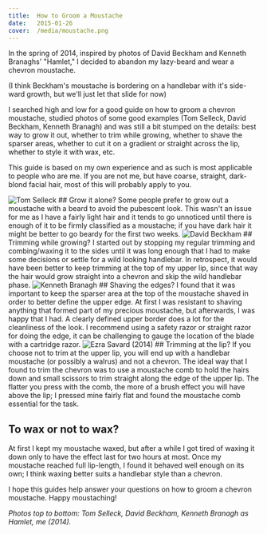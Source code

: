 ```yaml
---
title:  How to Groom a Moustache
date:   2015-01-26
cover:  /media/moustache.png
---
```


In the spring of 2014, inspired by photos of David Beckham and Kenneth Branaghs' "Hamlet," I decided to abandon my lazy-beard and wear a chevron moustache. 
<!--more-->
(I think Beckham's moustache is bordering on a handlebar with it's side-ward growth, but we'll just let that slide for now)

I searched high and low for a good guide on how to groom a chevron moustache, studied photos of some good examples (Tom Selleck, David Beckham, Kenneth Branagh) and was still a bit stumped on the details: best way to grow it out, whether to trim while growing, whether to shave the sparser areas, whether to cut it on a gradient or straight across the lip, whether to style it with wax, etc.

This guide is based on my own experience and as such is most applicable to people who are me. If you are not me, but have coarse, straight, dark-blond facial hair, most of this will probably apply to you.

<img alt="Tom Selleck" src="{{site.baseurl}}/media/tom_selleck.jpg">
## Grow it alone?
Some people prefer to grow out a moustache with a beard to avoid the pubescent look. This wasn't an issue for me as I have a fairly light hair and it tends to go unnoticed until there is enough of it to be firmly classified as a moustache; if you have dark hair it might be better to go beardy for the first two weeks.

<img alt="David Beckham" src="{{site.baseurl}}/media/david_beckham.jpg">
## Trimming while growing?
I started out by stopping my regular trimming and combing/waxing it to the sides until it was long enough that I had to make some decisions or settle for a wild looking handlebar. In retrospect, it would have been better to keep trimming at the top of my upper lip, since that way the hair would grow straight into a chevron and skip the wild handlebar phase.

<img alt="Kenneth Branagh" src="{{site.baseurl}}/media/kenneth_branagh.jpg">
## Shaving the edges?
I found that it was important to keep the sparser area at the top of the moustache shaved in order to better define the upper edge. At first I was resistant to shaving anything that formed part of my precious moustache, but afterwards, I was happy that I had. A clearly defined upper border does a lot for the cleanliness of the look. I recommend using a safety razor or straight razor for doing the edge, it can be challenging to gauge the location of the blade with a cartridge razor.

<img alt="Ezra Savard (2014)" src="{{site.baseurl}}/media/ezra_savard_2014.jpg">
## Trimming at the lip?
If you choose not to trim at the upper lip, you will end up with a handlebar moustache (or possibly a walrus) and not a chevron. The ideal way that I found to trim the chevron was to use a moustache comb to hold the hairs down and small scissors to trim straight along the edge of the upper lip. The flatter you press with the comb, the more of a brush effect you will have above the lip; I pressed mine fairly flat and found the moustache comb essential for the task.

## To wax or not to wax?
At first I kept my moustache waxed, but after a while I got tired of waxing it down only to have the effect last for two hours at most. Once my moustache reached full lip-length, I found it behaved well enough on its own; I think waxing better suits a handlebar style than a chevron.

I hope this guides help answer your questions on how to groom a chevron moustache. Happy moustaching!

_Photos top to bottom: Tom Selleck, David Beckham, Kenneth Branagh as Hamlet, me (2014)._
